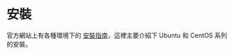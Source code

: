 # 安裝
官方網站上有各種環境下的 [安裝指南](https://docs.docker.com/installation/#installation)，這裡主要介紹下 Ubuntu 和 CentOS 系列的安裝。
